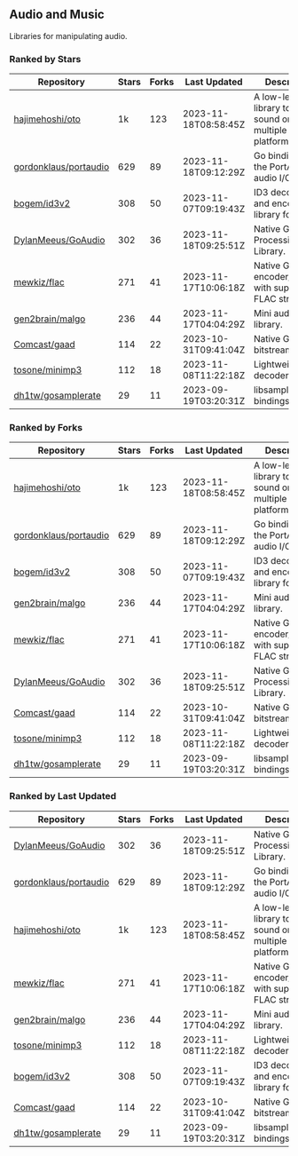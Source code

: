 ## Audio and Music

Libraries for manipulating audio.

### Ranked by Stars

| Repository | Stars | Forks | Last Updated | Description | 
|------------|-------|-------|--------------|-------------|
| [hajimehoshi/oto](https://github.com/hajimehoshi/oto) | 1k | 123 | 2023-11-18T08:58:45Z |  A low-level library to play sound on multiple platforms. |
| [gordonklaus/portaudio](https://github.com/gordonklaus/portaudio) | 629 | 89 | 2023-11-18T09:12:29Z |  Go bindings for the PortAudio audio I/O library. |
| [bogem/id3v2](https://github.com/bogem/id3v2) | 308 | 50 | 2023-11-07T09:19:43Z |  ID3 decoding and encoding library for Go. |
| [DylanMeeus/GoAudio](https://github.com/DylanMeeus/GoAudio) | 302 | 36 | 2023-11-18T09:25:51Z |  Native Go Audio Processing Library. |
| [mewkiz/flac](https://github.com/mewkiz/flac) | 271 | 41 | 2023-11-17T10:06:18Z |  Native Go FLAC encoder/decoder with support for FLAC streams. |
| [gen2brain/malgo](https://github.com/gen2brain/malgo) | 236 | 44 | 2023-11-17T04:04:29Z |  Mini audio library. |
| [Comcast/gaad](https://github.com/Comcast/gaad) | 114 | 22 | 2023-10-31T09:41:04Z |  Native Go AAC bitstream parser. |
| [tosone/minimp3](https://github.com/tosone/minimp3) | 112 | 18 | 2023-11-08T11:22:18Z |  Lightweight MP3 decoder library. |
| [dh1tw/gosamplerate](https://github.com/dh1tw/gosamplerate) | 29 | 11 | 2023-09-19T03:20:31Z |  libsamplerate bindings for go. |

### Ranked by Forks

| Repository | Stars | Forks | Last Updated | Description | 
|------------|-------|-------|--------------|-------------|
| [hajimehoshi/oto](https://github.com/hajimehoshi/oto) | 1k | 123 | 2023-11-18T08:58:45Z |  A low-level library to play sound on multiple platforms. |
| [gordonklaus/portaudio](https://github.com/gordonklaus/portaudio) | 629 | 89 | 2023-11-18T09:12:29Z |  Go bindings for the PortAudio audio I/O library. |
| [bogem/id3v2](https://github.com/bogem/id3v2) | 308 | 50 | 2023-11-07T09:19:43Z |  ID3 decoding and encoding library for Go. |
| [gen2brain/malgo](https://github.com/gen2brain/malgo) | 236 | 44 | 2023-11-17T04:04:29Z |  Mini audio library. |
| [mewkiz/flac](https://github.com/mewkiz/flac) | 271 | 41 | 2023-11-17T10:06:18Z |  Native Go FLAC encoder/decoder with support for FLAC streams. |
| [DylanMeeus/GoAudio](https://github.com/DylanMeeus/GoAudio) | 302 | 36 | 2023-11-18T09:25:51Z |  Native Go Audio Processing Library. |
| [Comcast/gaad](https://github.com/Comcast/gaad) | 114 | 22 | 2023-10-31T09:41:04Z |  Native Go AAC bitstream parser. |
| [tosone/minimp3](https://github.com/tosone/minimp3) | 112 | 18 | 2023-11-08T11:22:18Z |  Lightweight MP3 decoder library. |
| [dh1tw/gosamplerate](https://github.com/dh1tw/gosamplerate) | 29 | 11 | 2023-09-19T03:20:31Z |  libsamplerate bindings for go. |

### Ranked by Last Updated

| Repository | Stars | Forks | Last Updated | Description | 
|------------|-------|-------|--------------|-------------|
| [DylanMeeus/GoAudio](https://github.com/DylanMeeus/GoAudio) | 302 | 36 | 2023-11-18T09:25:51Z |  Native Go Audio Processing Library. |
| [gordonklaus/portaudio](https://github.com/gordonklaus/portaudio) | 629 | 89 | 2023-11-18T09:12:29Z |  Go bindings for the PortAudio audio I/O library. |
| [hajimehoshi/oto](https://github.com/hajimehoshi/oto) | 1k | 123 | 2023-11-18T08:58:45Z |  A low-level library to play sound on multiple platforms. |
| [mewkiz/flac](https://github.com/mewkiz/flac) | 271 | 41 | 2023-11-17T10:06:18Z |  Native Go FLAC encoder/decoder with support for FLAC streams. |
| [gen2brain/malgo](https://github.com/gen2brain/malgo) | 236 | 44 | 2023-11-17T04:04:29Z |  Mini audio library. |
| [tosone/minimp3](https://github.com/tosone/minimp3) | 112 | 18 | 2023-11-08T11:22:18Z |  Lightweight MP3 decoder library. |
| [bogem/id3v2](https://github.com/bogem/id3v2) | 308 | 50 | 2023-11-07T09:19:43Z |  ID3 decoding and encoding library for Go. |
| [Comcast/gaad](https://github.com/Comcast/gaad) | 114 | 22 | 2023-10-31T09:41:04Z |  Native Go AAC bitstream parser. |
| [dh1tw/gosamplerate](https://github.com/dh1tw/gosamplerate) | 29 | 11 | 2023-09-19T03:20:31Z |  libsamplerate bindings for go. |

